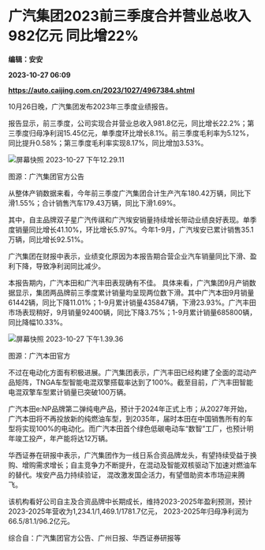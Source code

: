 # 广汽集团2023前三季度合并营业总收入982亿元 同比增22%
**编辑：安安**

**2023-10-27 06:09**

**https://auto.caijing.com.cn/2023/1027/4967384.shtml**

10月26日晚，广汽集团发布2023年三季度业绩报告。

报告显示，前三季度，公司实现合并营业总收入981.8亿元，同比增长22.2%；第三季度归母净利润15.45亿元，单季度环比增长8.1%。前三季度毛利率为5.12%，同比提升0.58%；第三季度毛利率实现8.17%，同比增加3.53%。

![屏幕快照 2023-10-27 下午12.29.11](https://img3.caijing.com.cn/2023/1027/1698385794119.png)

图源：广汽集团官方公告

从整体产销数据来看，今年前三季度广汽集团合计生产汽车180.42万辆，同比下滑1.55%；合计销售汽车179.43万辆，同比下滑1.69%。

其中，自主品牌双子星广汽传祺和广汽埃安销量持续增长带动业绩良好表现。单季度销量同比增长41.10%，环比增长5.97%。今年1-9月，广汽埃安已累计销售35.1万辆，同比增长92.51%。

广汽集团在财报中表示，业绩变化原因为本报告期合营企业汽车销量同比下滑、盈利下降，导致净利润同比减少。

本报告期内，广汽本田和广汽丰田表现确有不佳。 具体来看，广汽集团9月产销数据显示，集团两品牌前三季度累计销量均呈现两位数下滑。其中广汽本田9月销量61442辆，同比下降11.01%；1-9月累计销量435847辆，下滑23.93%。广汽丰田市场表现稍好，9月销量92400辆，同比下降3.75%；1-9月累计销量685800辆，同比降幅10.33%。

![屏幕快照 2023-10-27 下午1.39.36](https://tx1.cdn.caijing.com.cn/2023/1027/1698385828867.png)

图源：广汽本田官方

不过在电动化方面有积极进展。广汽集团表示，广汽丰田已经构建了全面的混动产品矩阵，TNGA车型智能电混双擎搭载率达到了100%。截至目前，广汽丰田智能电混双擎车型累计销量已突破100万辆。

广汽本田e:NP品牌第二弹纯电产品，预计于2024年正式上市；从2027年开始，广汽本田将不再投放新的纯燃油车型，到2035年，届时本田在中国销售所有的车型将实现100%的电动化。而广汽本田首个绿色低碳电动车“数智”工厂，也预计明年竣工投产，年产能将达12万辆。

华西证券在研报中表示，广汽集团作为一线日系合资品牌龙头，有望持续受益于换购、增购需求增长；自主竞争力不断提升，在混动及智能双核驱动下加速对燃油车的替代。埃安产品力持续验证， 混改激发国企活力，有望借助资本市场迎来腾飞。

该机构看好公司自主及合资品牌中长期成长，维持2023-2025年盈利预测，预计2023-2025年营收为1,234.1/1,469.1/1781.7亿元， 2023-2025年归母净利润为66.5/81.1/96.2亿元。

综合自：广汽集团官方公告、广州日报、华西证券研报等